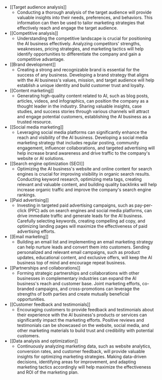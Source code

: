 
- [[Target audience analysis]] 
	- Conducting a thorough analysis of the target audience will provide valuable insights into their needs, preferences, and behaviors. This information can then be used to tailor marketing strategies that effectively reach and engage the target audience.
- [[Competitive analysis]] 
	- Understanding the competitive landscape is crucial for positioning the AI business effectively. Analyzing competitors' strengths, weaknesses, pricing strategies, and marketing tactics will help identify opportunities to differentiate the company and gain a competitive advantage.
- [[Brand development]] 
	- Creating a strong and recognizable brand is essential for the success of any business. Developing a brand strategy that aligns with the AI business's values, mission, and target audience will help establish a unique identity and build customer trust and loyalty.
- [[Content marketing]] 
	- Generating high-quality content related to AI, such as blog posts, articles, videos, and infographics, can position the company as a thought leader in the industry. Sharing valuable insights, case studies, and success stories through various channels will attract and engage potential customers, establishing the AI business as a trusted resource.
- [[Social media marketing]] 
	- Leveraging social media platforms can significantly enhance the reach and visibility of the AI business. Developing a social media marketing strategy that includes regular posting, community engagement, influencer collaborations, and targeted advertising will help increase brand awareness and drive traffic to the company's website or AI solutions.
- [[Search engine optimization (SEO)]] 
	- Optimizing the AI business's website and online content for search engines is crucial for improving visibility in organic search results. Conducting keyword research, optimizing meta tags, creating relevant and valuable content, and building quality backlinks will help increase organic traffic and improve the company's search engine rankings.
- [[Paid advertising]] 
	- Investing in targeted paid advertising campaigns, such as pay-per-click (PPC) ads on search engines and social media platforms, can drive immediate traffic and generate leads for the AI business. Carefully selecting keywords, creating compelling ad copy, and optimizing landing pages will maximize the effectiveness of paid advertising efforts.
- [[Email marketing]] 
	- Building an email list and implementing an email marketing strategy can help nurture leads and convert them into customers. Sending personalized and relevant email campaigns, such as product updates, educational content, and exclusive offers, will keep the AI business top of mind and encourage repeat business.
- [[Partnerships and collaborations]] 
	- Forming strategic partnerships and collaborations with other businesses in complementary industries can expand the AI business's reach and customer base. Joint marketing efforts, co-branded campaigns, and cross-promotions can leverage the strengths of both parties and create mutually beneficial opportunities.
- [[Customer feedback and testimonials]] 
	- Encouraging customers to provide feedback and testimonials about their experience with the AI business's products or services can significantly impact the marketing efforts. Positive reviews and testimonials can be showcased on the website, social media, and other marketing materials to build trust and credibility with potential customers.
- [[Data analysis and optimization]] 
	- Continuously analyzing marketing data, such as website analytics, conversion rates, and customer feedback, will provide valuable insights for optimizing marketing strategies. Making data-driven decisions, identifying areas for improvement, and adapting marketing tactics accordingly will help maximize the effectiveness and ROI of the marketing plan.



